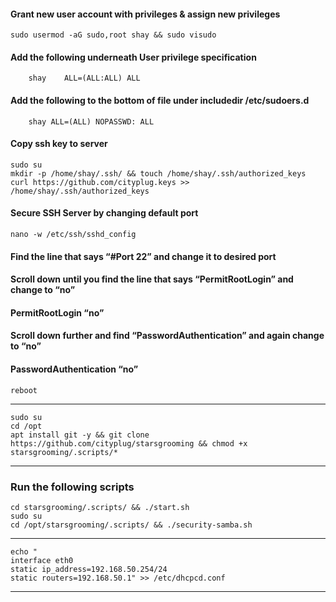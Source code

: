 #### Grant new user account with privileges & assign new privileges
    sudo usermod -aG sudo,root shay && sudo visudo
#### Add the following underneath User privilege specification 
        shay	ALL=(ALL:ALL) ALL 
#### Add the following to the bottom of file under includedir /etc/sudoers.d 
        shay ALL=(ALL) NOPASSWD: ALL
#### Copy ssh key to server
    sudo su
    mkdir -p /home/shay/.ssh/ && touch /home/shay/.ssh/authorized_keys
    curl https://github.com/cityplug.keys >> /home/shay/.ssh/authorized_keys
#### Secure SSH Server by changing default port
    nano -w /etc/ssh/sshd_config
#### Find the line that says “#Port 22” and change it to desired port 
#### Scroll down until you find the line that says “PermitRootLogin” and change to “no” 
#### PermitRootLogin “no”
#### Scroll down further and find “PasswordAuthentication” and again change to “no” 
#### PasswordAuthentication “no”
    reboot
--------------------------------------------------------------------------------
    sudo su
    cd /opt
    apt install git -y && git clone https://github.com/cityplug/starsgrooming && chmod +x starsgrooming/.scripts/*
------------------------------------------------------------------------------
### Run the following scripts
    cd starsgrooming/.scripts/ && ./start.sh
    sudo su
    cd /opt/starsgrooming/.scripts/ && ./security-samba.sh
--------------------------------------------------------------------------------
    echo "
    interface eth0
    static ip_address=192.168.50.254/24
    static routers=192.168.50.1" >> /etc/dhcpcd.conf
------------------------------------------------------------------------------
